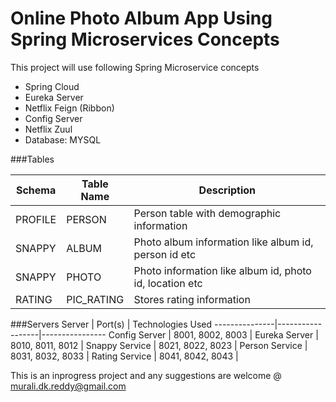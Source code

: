 # Online Photo Album App Using Spring Microservices Concepts

This project will use following Spring Microservice concepts
* Spring Cloud 
* Eureka Server
* Netflix Feign (Ribbon)
* Config Server
* Netflix Zuul
* Database: MYSQL

###Tables

Schema |Table Name | Description  
-------|-----------|-------------
PROFILE|PERSON     | Person table with demographic information
SNAPPY |ALBUM      | Photo album information like album id, person id etc
SNAPPY |PHOTO      | Photo information like album id, photo id, location etc
RATING |PIC_RATING | Stores rating information


###Servers
Server         | Port(s)          | Technologies Used
---------------|------------------|----------------
Config Server  | 8001, 8002, 8003 |
Eureka Server  | 8010, 8011, 8012 |
Snappy Service | 8021, 8022, 8023 |
Person Service | 8031, 8032, 8033 |
Rating Service | 8041, 8042, 8043 |


This is an inprogress project and any suggestions are welcome @ murali.dk.reddy@gmail.com
